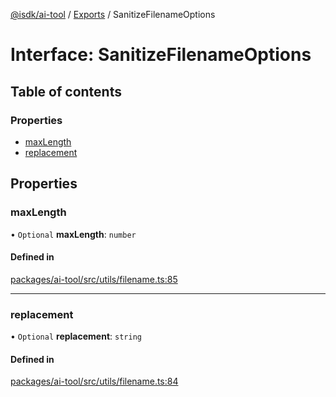 [@isdk/ai-tool](../README.md) / [Exports](../modules.md) / SanitizeFilenameOptions

# Interface: SanitizeFilenameOptions

## Table of contents

### Properties

- [maxLength](SanitizeFilenameOptions.md#maxlength)
- [replacement](SanitizeFilenameOptions.md#replacement)

## Properties

### maxLength

• `Optional` **maxLength**: `number`

#### Defined in

[packages/ai-tool/src/utils/filename.ts:85](https://github.com/isdk/ai-tool.js/blob/727ad337acba85b160efbc4d039daefcc8371127/src/utils/filename.ts#L85)

___

### replacement

• `Optional` **replacement**: `string`

#### Defined in

[packages/ai-tool/src/utils/filename.ts:84](https://github.com/isdk/ai-tool.js/blob/727ad337acba85b160efbc4d039daefcc8371127/src/utils/filename.ts#L84)
